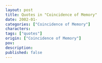 ```yaml
---
layout: post
title: Quotes in "Coincidence of Memory"
date: 2002-01-
categories: ["Coincidence of Memory"]
characters: 
tags: ["quotes"]
origin: ["Coincidence of Memory"]
pov: 
description: 
published: false
---
```

